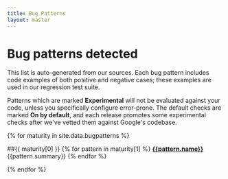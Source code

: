 ```yaml
---
title: Bug Patterns
layout: master
---
```

# Bug patterns detected
This list is auto-generated from our sources. Each bug pattern includes code examples of both positive and negative cases; these examples are used in our regression test suite.

Patterns which are marked __Experimental__ will not be evaluated against your code, unless you specifically configure error-prone. The default checks
are marked __On by default__, and each release promotes some experimental checks after we've vetted them against Google's codebase.

{% for maturity in site.data.bugpatterns %}

##{{ maturity[0] }}
{% for pattern in maturity[1] %}
__<a href="bugpattern/{{pattern.name}}">{{pattern.name}}</a>__<br/>
{{pattern.summary}}
{% endfor %}

{% endfor %}